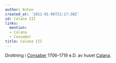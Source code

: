 ```yaml
---
author: Anton
created_at: '2011-01-06T21:17:30Z'
id: Calana III
links:
  mention:
  - Calana
  - Consaber
title: Calana III
---
```


Drottning i [Consaber] 1706–1719 e.D. av huset [Calana].

  [Consaber]: Consaber
  [Calana]: Calana
